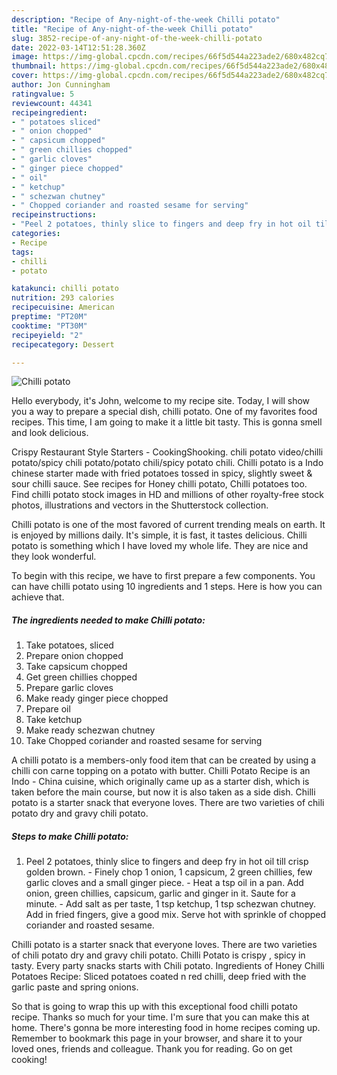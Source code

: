 ```yaml
---
description: "Recipe of Any-night-of-the-week Chilli potato"
title: "Recipe of Any-night-of-the-week Chilli potato"
slug: 3852-recipe-of-any-night-of-the-week-chilli-potato
date: 2022-03-14T12:51:28.360Z
image: https://img-global.cpcdn.com/recipes/66f5d544a223ade2/680x482cq70/chilli-potato-recipe-main-photo.jpg
thumbnail: https://img-global.cpcdn.com/recipes/66f5d544a223ade2/680x482cq70/chilli-potato-recipe-main-photo.jpg
cover: https://img-global.cpcdn.com/recipes/66f5d544a223ade2/680x482cq70/chilli-potato-recipe-main-photo.jpg
author: Jon Cunningham
ratingvalue: 5
reviewcount: 44341
recipeingredient:
- " potatoes sliced"
- " onion chopped"
- " capsicum chopped"
- " green chillies chopped"
- " garlic cloves"
- " ginger piece chopped"
- " oil"
- " ketchup"
- " schezwan chutney"
- " Chopped coriander and roasted sesame for serving"
recipeinstructions:
- "Peel 2 potatoes, thinly slice to fingers and deep fry in hot oil till crisp golden brown.  Finely chop 1 onion, 1 capsicum, 2 green chillies, few garlic cloves and a small ginger piece.  Heat a tsp oil in a pan. Add onion, green chillies, capsicum, garlic and ginger in it. Saute for a minute.  Add salt as per taste, 1 tsp ketchup, 1 tsp schezwan chutney. Add in fried fingers, give a good mix. Serve hot with sprinkle of chopped coriander and roasted sesame."
categories:
- Recipe
tags:
- chilli
- potato

katakunci: chilli potato 
nutrition: 293 calories
recipecuisine: American
preptime: "PT20M"
cooktime: "PT30M"
recipeyield: "2"
recipecategory: Dessert

---
```



![Chilli potato](https://img-global.cpcdn.com/recipes/66f5d544a223ade2/680x482cq70/chilli-potato-recipe-main-photo.jpg)

Hello everybody, it's John, welcome to my recipe site. Today, I will show you a way to prepare a special dish, chilli potato. One of my favorites food recipes. This time, I am going to make it a little bit tasty. This is gonna smell and look delicious.

Crispy Restaurant Style Starters - CookingShooking. chili potato video/chilli potato/spicy chili potato/potato chili/spicy potato chili. Chilli potato is a Indo chinese starter made with fried potatoes tossed in spicy, slightly sweet &amp; sour chilli sauce. See recipes for Honey chilli potato, Chilli potatoes too. Find chilli potato stock images in HD and millions of other royalty-free stock photos, illustrations and vectors in the Shutterstock collection.

Chilli potato is one of the most favored of current trending meals on earth. It is enjoyed by millions daily. It's simple, it is fast, it tastes delicious. Chilli potato is something which I have loved my whole life. They are nice and they look wonderful.


To begin with this recipe, we have to first prepare a few components. You can have chilli potato using 10 ingredients and 1 steps. Here is how you can achieve that.

<!--inarticleads1-->

##### The ingredients needed to make Chilli potato:

1. Take  potatoes, sliced
1. Prepare  onion chopped
1. Take  capsicum chopped
1. Get  green chillies chopped
1. Prepare  garlic cloves
1. Make ready  ginger piece chopped
1. Prepare  oil
1. Take  ketchup
1. Make ready  schezwan chutney
1. Take  Chopped coriander and roasted sesame for serving


A chilli potato is a members-only food item that can be created by using a chilli con carne topping on a potato with butter. Chilli Potato Recipe is an Indo - China cuisine, which originally came up as a starter dish, which is taken before the main course, but now it is also taken as a side dish. Chilli potato is a starter snack that everyone loves. There are two varieties of chili potato dry and gravy chili potato. 

<!--inarticleads2-->

##### Steps to make Chilli potato:

1. Peel 2 potatoes, thinly slice to fingers and deep fry in hot oil till crisp golden brown.  - Finely chop 1 onion, 1 capsicum, 2 green chillies, few garlic cloves and a small ginger piece.  - Heat a tsp oil in a pan. Add onion, green chillies, capsicum, garlic and ginger in it. Saute for a minute.  - Add salt as per taste, 1 tsp ketchup, 1 tsp schezwan chutney. Add in fried fingers, give a good mix. Serve hot with sprinkle of chopped coriander and roasted sesame.


Chilli potato is a starter snack that everyone loves. There are two varieties of chili potato dry and gravy chili potato. Chilli Potato is crispy , spicy in tasty. Every party snacks starts with Chili potato. Ingredients of Honey Chilli Potatoes Recipe: Sliced potatoes coated n red chilli, deep fried with the garlic paste and spring onions. 

So that is going to wrap this up with this exceptional food chilli potato recipe. Thanks so much for your time. I'm sure that you can make this at home. There's gonna be more interesting food in home recipes coming up. Remember to bookmark this page in your browser, and share it to your loved ones, friends and colleague. Thank you for reading. Go on get cooking!
